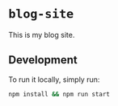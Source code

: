 # `blog-site`

This is my blog site.

## Development

To run it locally, simply run:

```sh
npm install && npm run start
```
